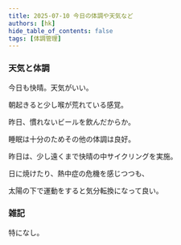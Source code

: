 ```yaml
---
title: 2025-07-10 今日の体調や天気など
authors: [hk]
hide_table_of_contents: false
tags: [体調管理]
---
```


### 天気と体調

今日も快晴。天気がいい。

朝起きると少し喉が荒れている感覚。

昨日、慣れないビールを飲んだからか。

睡眠は十分のためその他の体調は良好。

<!-- truncate -->

昨日は、少し遠くまで快晴の中サイクリングを実施。

日に焼けたり、熱中症の危機を感じつつも、

太陽の下で運動をすると気分転換になって良い。


### 雑記

特になし。

